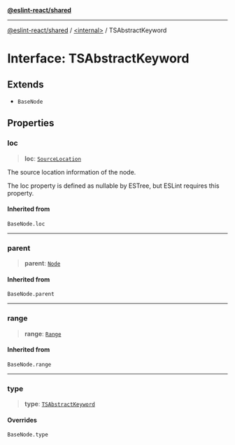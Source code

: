 [**@eslint-react/shared**](../../README.md)

***

[@eslint-react/shared](../../README.md) / [\<internal\>](../README.md) / TSAbstractKeyword

# Interface: TSAbstractKeyword

## Extends

- `BaseNode`

## Properties

### loc

> **loc**: [`SourceLocation`](SourceLocation.md)

The source location information of the node.

The loc property is defined as nullable by ESTree, but ESLint requires this property.

#### Inherited from

`BaseNode.loc`

***

### parent

> **parent**: [`Node`](../type-aliases/Node.md)

#### Inherited from

`BaseNode.parent`

***

### range

> **range**: [`Range`](../type-aliases/Range.md)

#### Inherited from

`BaseNode.range`

***

### type

> **type**: [`TSAbstractKeyword`](../README.md#tsabstractkeyword)

#### Overrides

`BaseNode.type`
